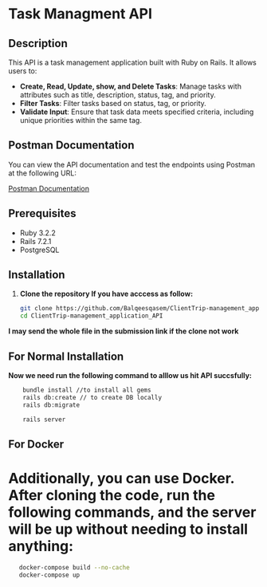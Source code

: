 # Task Managment API

## Description

This API is a task management application built with Ruby on Rails. It allows users to:

- **Create, Read, Update, show, and Delete Tasks**: Manage tasks with attributes such as title, description, status, tag, and priority.
- **Filter Tasks**: Filter tasks based on status, tag, or priority.
- **Validate Input**: Ensure that task data meets specified criteria, including unique priorities within the same tag.

## Postman Documentation

You can view the API documentation and test the endpoints using Postman at the following URL:

[Postman Documentation](https://documenter.getpostman.com/view/11123143/2sAXjF7Zow)

## Prerequisites

- Ruby 3.2.2
- Rails 7.2.1
- PostgreSQL 

## Installation

1. **Clone the repository If you have acccess as follow:**

   ```bash
   git clone https://github.com/Balqeesqasem/ClientTrip-management_application_API.git
   cd ClientTrip-management_application_API


 **I may send the whole file in the submission link if the clone not work**


## For Normal Installation
 **Now we need run the following command to alllow us hit API succsfully:**

```bash
    bundle install //to install all gems
    rails db:create // to create DB locally
    rails db:migrate

    rails server

```

## For Docker

# Additionally, you can use Docker. After cloning the code, run the following commands, and the server will be up without needing to install anything: 

   ```bash
      docker-compose build --no-cache
      docker-compose up




